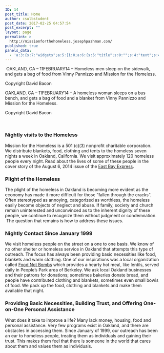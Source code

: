 ```yaml
---
ID: 14
post_title: Home
author: csulbstudent
post_date: 2017-02-25 04:57:54
post_excerpt: ""
layout: page
permalink: >
  http://missionforthehomeless.josephpazhman.com/
published: true
panels_data:
  - 'a:3:{s:7:"widgets";a:5:{i:0;a:6:{s:5:"title";s:0:"";s:4:"text";s:43:"<div class="usual usage">[wds id="1"]</div>";s:20:"text_selected_editor";s:7:"tinymce";s:5:"autop";b:1;s:12:"_sow_form_id";s:13:"58cc216e584da";s:11:"panels_info";a:6:{s:5:"class";s:31:"SiteOrigin_Widget_Editor_Widget";s:4:"grid";i:0;s:4:"cell";i:0;s:2:"id";i:0;s:9:"widget_id";s:36:"52595009-2ba9-4dc0-ab86-9ab5f2e665ca";s:5:"style";a:2:{s:27:"background_image_attachment";b:0;s:18:"background_display";s:4:"tile";}}}i:1;a:6:{s:5:"title";s:30:"Nightly visits to the Homeless";s:4:"text";s:447:"<p>Mission for the Homeless is a 501 (c)(3) nonprofit charitable corporation. We distribute blankets, food, clothing and tents to the homeless seven nights a week in Oakland, California. We visit approximately 120 homeless people every night. Read about the lives of some of these people in the cover story of the August 6, 2014 issue of the <a href="http://www.eastbayexpress.com/general/flash/2014/08-06-2014/">East Bay Express</a>. </p>";s:20:"text_selected_editor";s:7:"tinymce";s:5:"autop";b:1;s:12:"_sow_form_id";s:13:"58cc20f3bc822";s:11:"panels_info";a:7:{s:5:"class";s:31:"SiteOrigin_Widget_Editor_Widget";s:3:"raw";b:0;s:4:"grid";i:1;s:4:"cell";i:0;s:2:"id";i:1;s:9:"widget_id";s:36:"52595009-2ba9-4dc0-ab86-9ab5f2e665ca";s:5:"style";a:3:{s:7:"padding";s:23:"-20px -20px -20px -20px";s:18:"background_display";s:4:"tile";s:10:"font_color";s:7:"#000000";}}}i:2;a:6:{s:5:"title";s:22:"Plight of the Homeless";s:4:"text";s:502:"<p>The plight of the homeless in Oakland is becoming more evident as the economy has made it more difficult for those “fallen through the cracks”. Often stereotyped as annoying, categorized as worthless, the homeless easily become objects of neglect and abuse. If family, society and church remain uninterested and unconvinced as to the inherent dignity of these people, we continue to recognize them without judgment or condemnation.  The question that remains is how to address these issues.</p>";s:20:"text_selected_editor";s:7:"tinymce";s:5:"autop";b:1;s:12:"_sow_form_id";s:13:"58cc21af0c60f";s:11:"panels_info";a:7:{s:5:"class";s:31:"SiteOrigin_Widget_Editor_Widget";s:3:"raw";b:0;s:4:"grid";i:1;s:4:"cell";i:0;s:2:"id";i:2;s:9:"widget_id";s:36:"52595009-2ba9-4dc0-ab86-9ab5f2e665ca";s:5:"style";a:2:{s:18:"background_display";s:4:"tile";s:10:"font_color";s:7:"#000000";}}}i:3;a:6:{s:5:"title";s:34:"Nightly Contact Since January 1999";s:4:"text";s:722:"<p>We visit homeless people on the street on a one to one basis. We know of no other shelter or homeless service in Oakland that attempts this type of outreach. The focus has always been providing basic necessities like food, blankets and warm clothing. One of our inspirations was a local organization called <a href="http://ebfnb.org/">Food Not Bombs</a> which provides a hearty hot meal, like lentils, served daily in People’s Park area of Berkeley. We ask local Oakland businesses and their patrons for donations; sometimes bakeries donate bread, and people have contributed clothing and blankets, sometimes even small bowls of food. We pack up the food, clothing and blankets and make them available that night.</p>";s:20:"text_selected_editor";s:7:"tinymce";s:5:"autop";b:1;s:12:"_sow_form_id";s:13:"58cc20e809fe1";s:11:"panels_info";a:7:{s:5:"class";s:31:"SiteOrigin_Widget_Editor_Widget";s:3:"raw";b:0;s:4:"grid";i:1;s:4:"cell";i:1;s:2:"id";i:3;s:9:"widget_id";s:36:"52595009-2ba9-4dc0-ab86-9ab5f2e665ca";s:5:"style";a:2:{s:18:"background_display";s:4:"tile";s:10:"font_color";s:7:"#000000";}}}i:4;a:6:{s:5:"title";s:88:"Providing Basic Necessities, Building Trust, and Offering One-on-One Personal Assistance";s:4:"text";s:414:"<p>What does it take to improve a life? Many lack money, housing, food and personal assistance. Very few programs exist in Oakland, and there are obstacles in accessing them. Since January of 1999, our outreach has been an ear to homeless people, treating them as individuals and gaining their trust. This makes them feel that there is someone in the world that cares about them and values them as individuals.</p>";s:20:"text_selected_editor";s:7:"tinymce";s:5:"autop";b:1;s:12:"_sow_form_id";s:13:"58cc21ad183af";s:11:"panels_info";a:7:{s:5:"class";s:31:"SiteOrigin_Widget_Editor_Widget";s:3:"raw";b:0;s:4:"grid";i:1;s:4:"cell";i:1;s:2:"id";i:4;s:9:"widget_id";s:36:"52595009-2ba9-4dc0-ab86-9ab5f2e665ca";s:5:"style";a:2:{s:18:"background_display";s:4:"tile";s:10:"font_color";s:7:"#000000";}}}}s:5:"grids";a:2:{i:0;a:2:{s:5:"cells";i:1;s:5:"style";a:0:{}}i:1;a:2:{s:5:"cells";i:2;s:5:"style";a:3:{s:13:"bottom_margin";s:5:"-30px";s:6:"gutter";s:4:"10px";s:18:"background_display";s:4:"tile";}}}s:10:"grid_cells";a:3:{i:0;a:2:{s:4:"grid";i:0;s:6:"weight";i:1;}i:1;a:2:{s:4:"grid";i:1;s:6:"weight";d:0.5;}i:2;a:2:{s:4:"grid";i:1;s:6:"weight";d:0.5;}}}'
---
```

<img src="http://missionforthehomeless.josephpazhman.com/wp-content/uploads/2017/03/youngboy-1100x450.jpg" alt="" /><img title="#nivoslider-pU7We-107-caption-0" src="http://missionforthehomeless.josephpazhman.com/wp-content/uploads/2017/03/sleepinginthestreets.jpg" alt="" /><img title="#nivoslider-pU7We-107-caption-1" src="http://missionforthehomeless.josephpazhman.com/wp-content/uploads/2017/03/lady-main.jpg" alt="" /><img src="http://missionforthehomeless.josephpazhman.com/wp-content/uploads/2017/03/group-1100x450.jpg" alt="" />
OAKLAND, CA – 11FEBRUARY14 – Homeless men sleep on the sidewalk, and gets a bag of food from Vinny Pannizzo and Mission for the Homeless.

Copyright David Bacon

OAKLAND, CA – 11FEBRUARY14 – A homeless woman sleeps on a bus bench, and gets a bag of food and a blanket from Vinny Pannizzo and Mission for the Homeless.

Copyright David Bacon

<script type="text/javascript">
jQuery(window).load(function(){
jQuery("#nivoslider-pU7We-107").nivoSlider({
effect:"fade",
slices:15,
boxCols:8,
boxRows:4,
animSpeed:500,
pauseTime:7000,
startSlide:0,
directionNav:true,
controlNav:true,
controlNavThumbs:false,
pauseOnHover:true,
manualAdvance:false
});
});
</script>

&nbsp;
<h3 class="widget-title">Nightly visits to the Homeless</h3>
Mission for the Homeless is a 501 (c)(3) nonprofit charitable corporation. We distribute blankets, food, clothing and tents to the homeless seven nights a week in Oakland, California. We visit approximately 120 homeless people every night. Read about the lives of some of these people in the cover story of the August 6, 2014 issue of the <a href="http://www.eastbayexpress.com/general/flash/2014/08-06-2014/">East Bay Express</a>.
<h3 class="widget-title">Plight of the Homeless</h3>
The plight of the homeless in Oakland is becoming more evident as the economy has made it more difficult for those “fallen through the cracks”. Often stereotyped as annoying, categorized as worthless, the homeless easily become objects of neglect and abuse. If family, society and church remain uninterested and unconvinced as to the inherent dignity of these people, we continue to recognize them without judgment or condemnation.  The question that remains is how to address these issues.
<h3 class="widget-title">Nightly Contact Since January 1999</h3>
We visit homeless people on the street on a one to one basis. We know of no other shelter or homeless service in Oakland that attempts this type of outreach. The focus has always been providing basic necessities like food, blankets and warm clothing. One of our inspirations was a local organization called <a href="http://ebfnb.org/">Food Not Bombs</a> which provides a hearty hot meal, like lentils, served daily in People’s Park area of Berkeley. We ask local Oakland businesses and their patrons for donations; sometimes bakeries donate bread, and people have contributed clothing and blankets, sometimes even small bowls of food. We pack up the food, clothing and blankets and make them available that night.
<h3 class="widget-title">Providing Basic Necessities, Building Trust, and Offering One-on-One Personal Assistance</h3>
What does it take to improve a life? Many lack money, housing, food and personal assistance. Very few programs exist in Oakland, and there are obstacles in accessing them. Since January of 1999, our outreach has been an ear to homeless people, treating them as individuals and gaining their trust. This makes them feel that there is someone in the world that cares about them and values them as individuals.